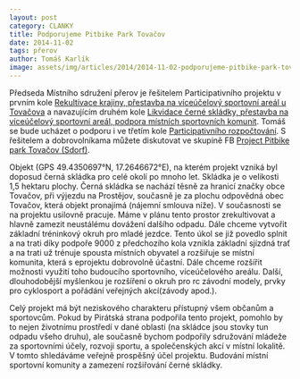 ```yaml
---
layout: post
category: CLANKY
title: Podporujeme Pitbike Park Tovačov
date: 2014-11-02
tags: přerov
author: Tomáš Karlík
image: assets/img/articles/2014/2014-11-02-podporujeme-pitbike-park-tovacov.jpg   #751x422 pixelu
---
```

Předseda Místního sdružení přerov je řešitelem Participativního projektu v prvním kole [Rekultivace krajiny, přestavba na víceúčelový sportovní areál u Tovačova](https://wiki.pirati.cz/fo/rozpocty/participativni/prihlasky/viceucelova_trat_tovacov) a navazujícím druhém kole [Likvidace černé skládky, přestavba na víceúčelový sportovní areál, podpora místních sportovních komunit](https://wiki.pirati.cz/fo/rozpocty/participativni/prihlasky/viceucelova_sportovni_trat_u_tovacova). Tomáš se bude ucházet o podporu i ve třetím kole [Participativního rozpočtování](https://wiki.pirati.cz/fo/rozpocty/participativni/start). S řešitelem a dobrovolníkama můžete diskutovat ve skupině FB [Project Pitbike park Tovačov (Sdorf)](https://www.facebook.com/groups/413072398825603/).

Objekt (GPS 49.4350697°N, 17.2646672°E), na kterém projekt vzniká byl doposud černá skládka pro celé okolí po mnoho let. Skládka je o velikosti 1,5 hektaru plochy. Černá skládka se nachází těsně za hranicí značky obce Tovačov, při výjezdu na Prostějov, současně je za plochu odpovědná obec Tovačov, která objekt pronajímá (nájemní smlouva níže). V současnosti se na projektu usilovně pracuje. Máme v plánu tento prostor zrekultivovat a hlavně zamezit neustálému dovážení dalšího odpadu. Dále chceme vytvořit základní tréninkový okruh pro mladé jezdce. Tento úkol se již povedlo splnit a na trati díky podpoře 9000 z předchozího kola vznikla základní sjízdná trať a na trati už trénuje spousta místních obyvatel a rozšiřuje se místní komunita, která s eprojektu dobrovolně účastní. Dále chceme rozšířit možnosti využití toho budoucího sportovního, víceúčelového areálu. Další, dlouhodobější myšlenkou je rozšíření o okruh pro rc závodní modely, prvky pro cyklosport a pořádání veřejných akcí(závody apod.).

Celý projekt má být neziskového charakteru přístupný všem občanům a sportovcům. Pokud by Pirátská strana podpořila tento projekt, pomohlo by to nejen životnímu prostředí v dané oblasti (na skládce jsou stovky tun odpadu všeho druhu), ale současně bychom podpořily sdružování mládeže za sportovními účely, rozvoji sportu, a společenských akcí v místní lokalitě. V tomto shledáváme veřejně prospěšný účel projektu. Budování místní sportovní komunity a zamezení rozšiřování černé skládky.
